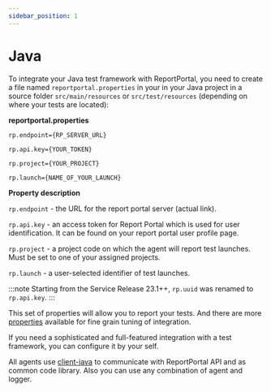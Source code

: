 ```yaml
---
sidebar_position: 1
---
```


# Java

To integrate your Java test framework with ReportPortal, you need to create a file named `reportportal.properties` in your in your Java project in a source folder `src/main/resources` or `src/test/resources` (depending on where your tests are located):

**reportportal.properties**

```
rp.endpoint={RP_SERVER_URL}

rp.api.key={YOUR_TOKEN}

rp.project={YOUR_PROJECT}

rp.launch={NAME_OF_YOUR_LAUNCH}
```

**Property description**

`rp.endpoint` - the URL for the report portal server (actual link).

`rp.api.key` - an access token for Report Portal which is used for user identification. It can be found on your report portal user profile page.

`rp.project` - a project code on which the agent will report test launches. Must be set to one of your assigned projects.

`rp.launch` - a user-selected identifier of test launches.

:::note
Starting from the Service Release 23.1++, `rp.uuid` was renamed to `rp.api.key`. 
:::

This set of properties will allow you to report your tests. And there are more [properties](https://github.com/reportportal/client-java#property-file) available for fine grain tuning of integration.

If you need a sophisticated and full-featured integration with a test framework, you can configure it by your self.

All agents use [client-java](https://github.com/reportportal/client-java) to communicate with ReportPortal API and as common code library. Also you can use any combination of agent and logger.
